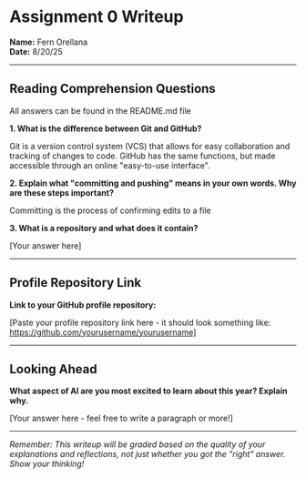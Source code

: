# Assignment 0 Writeup

**Name:** Fern Orellana  
**Date:** 8/20/25

---

## Reading Comprehension Questions
All answers can be found in the README.md file

**1. What is the difference between Git and GitHub?**

Git is a version control system (VCS) that allows for easy collaboration and tracking of changes to code. GitHub has the same functions, but made accessible through an online "easy-to-use interface".

**2. Explain what "committing and pushing" means in your own words. Why are these steps important?**

Committing is the process of confirming edits to a file

**3. What is a repository and what does it contain?**

[Your answer here]

---

## Profile Repository Link

**Link to your GitHub profile repository:** 

[Paste your profile repository link here - it should look something like: https://github.com/yourusername/yourusername]

---

## Looking Ahead

**What aspect of AI are you most excited to learn about this year? Explain why.**

[Your answer here - feel free to write a paragraph or more!]

---

*Remember: This writeup will be graded based on the quality of your explanations and reflections, not just whether you got the "right" answer. Show your thinking!*
